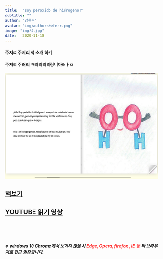 ```yaml
---
title:  "soy peroxido de hidrogeno!"
subtitle: ""
author: "강현수"
avatar: "img/authors/wferr.png"
image: "img/4.jpg"
date:   2020-11-18
---
```


#### 주저리 주저리 책 소개 하기 

#### 주저리 주러리 ㅋ리리리리링니아러ㅏㅁ

<img src="img/inst/kimmijung3_inst.png"  width="650" height="350">



## [책보기](samples/kimmijung3/index.html)
## [YOUTUBE 읽기 영상](https://www.youtube.com)
<br><br><br>
##### ※ windows 10 Chrome에서 보이지 않을 시 <span style="color:#ff3636"> Edge, Opera, firefox , IE 등 </span> 타 브라우저로 접근 권장합니다.


